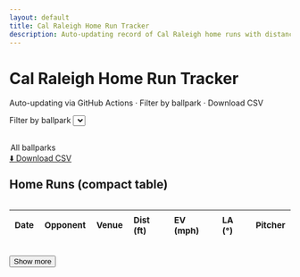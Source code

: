 ```yaml
---
layout: default
title: Cal Raleigh Home Run Tracker
description: Auto-updating record of Cal Raleigh home runs with distance, EV, LA, and ballpark filter.
---
```


<h1>Cal Raleigh Home Run Tracker</h1>
<p class="subtitle">Auto-updating via GitHub Actions · Filter by ballpark · Download CSV</p>

<label for="venueFilter" class="sr-only">Filter by ballpark</label>
<select id="venueFilter" style="margin:0 0 1rem 0;">
  <option value="all">All ballparks</option>
</select>

<div style="margin: 0 0 1rem 0;">
  <a class="chip" href="{{ '/assets/data/raleigh_hr.csv' | relative_url }}" download>⬇️ Download CSV</a>
</div>

<canvas id="hrTimeline" width="900" height="360" aria-label="Home run distance over time"></canvas>

<h2 style="margin-top:1.25rem;">Home Runs (compact table)</h2>
<div class="table-wrap">
  <table id="hrTable" class="compact">
    <thead>
      <tr>
        <th>Date</th>
        <th>Opponent</th>
        <th>Venue</th>
        <th>Dist (ft)</th>
        <th>EV (mph)</th>
        <th>LA (°)</th>
        <th>Pitcher</th>
      </tr>
    </thead>
    <tbody></tbody>
  </table>
</div>
<button id="showMore" type="button" style="margin-top:.75rem;">Show more</button>

<!-- Chart.js + date adapter -->
<script src="https://cdn.jsdelivr.net/npm/chart.js@4.4.1/dist/chart.umd.min.js"></script>
<script src="https://cdn.jsdelivr.net/npm/chartjs-adapter-date-fns@3"></script>

<script>
(async function(){
  const url = '{{ "/assets/data/raleigh_hr.json" | relative_url }}';
  const res = await fetch(url);
  const raw = await res.json();

  // Sort oldest→newest for the timeline
  const allData = raw.slice().sort((a,b)=> new Date(a.game_date) - new Date(b.game_date));

  // Build venue list
  const venues = Array.from(new Set(allData.map(d => d.venue_name).filter(Boolean))).sort();
  const sel = document.getElementById('venueFilter');
  venues.forEach(v => sel.append(new Option(v, v)));

  // Chart
  const ctx = document.getElementById('hrTimeline').getContext('2d');
  let chart;
  function buildChart(data){
    const pts = data.map(d => ({x:new Date(d.game_date), y:d.hit_distance_sc, venue:d.venue_name}));
    if (chart) chart.destroy();
    chart = new Chart(ctx, {
      type: 'scatter',
      data: { datasets: [{ label: 'HR Distance (ft)', data: pts }] },
      options: {
        parsing: false,
        scales: {
          x: { type: 'time', time: { unit: 'week' }, title: { display:true, text:'Game date' } },
          y: { title: { display:true, text:'Distance (ft)' }, suggestedMin: 300, suggestedMax: 500 }
        },
        plugins: { tooltip: { callbacks: {
          label: ctx => `${ctx.raw.y} ft — ${ctx.raw.venue}`
        }}}
      }
    });
  }

  // Table
  const tbody = document.querySelector('#hrTable tbody');
  const BTN_BATCH = 10;
  let shown = 0;
  function fmtNum(n, d=0){ return (n==null || isNaN(n)) ? '—' : Number(n).toFixed(d); }
  function opponentOf(row){
    // Who Raleigh faced (opponent team)
    return row.home ? row.away_team : row.home_team;
  }
  function renderRows(data, reset=false){
    if (reset){ tbody.innerHTML = ''; shown = 0; }
    const slice = data.slice(shown, shown + BTN_BATCH);
    slice.forEach(d => {
      const tr = document.createElement('tr');
      tr.innerHTML = `
        <td>${new Date(d.game_date).toLocaleDateString()}</td>
        <td>${opponentOf(d) || '—'}</td>
        <td>${d.venue_name || '—'}</td>
        <td>${fmtNum(d.hit_distance_sc,0)}</td>
        <td>${fmtNum(d.launch_speed,0)}</td>
        <td>${fmtNum(d.launch_angle,0)}</td>
        <td>${d.pitcher || '—'}</td>
      `;
      tbody.appendChild(tr);
    });
    shown += slice.length;
    document.getElementById('showMore').disabled = shown >= data.length;
  }

  // Filtering
  function filtered(){
    const v = sel.value;
    return (v==='all') ? allData : allData.filter(d => d.venue_name === v);
  }

  // Initial render
  buildChart(allData);
  renderRows(allData, true);

  // Handlers
  sel.addEventListener('change', () => {
    const d = filtered();
    buildChart(d);
    renderRows(d, true);
  });
  document.getElementById('showMore').addEventListener('click', () => {
    renderRows(filtered(), false);
  });
})();
</script>

<style>
/* compact table styling (feel free to move into custom.css) */
.table-wrap{ overflow:auto; border:1px solid var(--border); border-radius:8px; }
table.compact{ width:100%; border-collapse: collapse; font-size:.95rem; }
table.compact thead th{
  position: sticky; top: 0; background: var(--surface);
  text-align:left; padding:.5rem .6rem; border-bottom:1px solid var(--border);
}
table.compact tbody td{ padding:.45rem .6rem; border-bottom:1px solid var(--border); white-space:nowrap; }
table.compact tbody tr:hover{ background: rgba(0,0,0,.03); }
</style>
